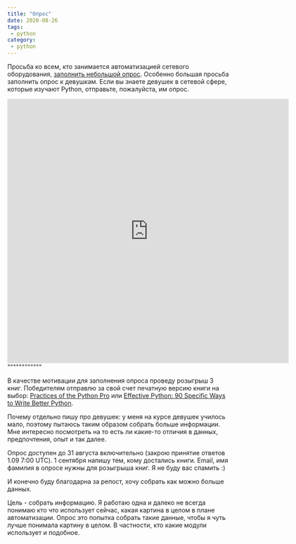 ```yaml
---
title: "Опрос"
date: 2020-08-26
tags:
 - python
category:
 - python
---
```


Просьба ко всем, кто занимается автоматизацией сетевого оборудования, [заполнить небольшой опрос](https://docs.google.com/forms/d/e/1FAIpQLSe50ZsRp6tMWuKju01XviUYUedrg4bTE5ehrdQwlRGTqOKDOA/viewform?usp=sf_link). Особенно большая просьба заполнить опрос к девушкам. Если вы знаете девушек в сетевой сфере, которые изучают Python, отправьте, пожалуйста, им опрос. 

<iframe src="https://docs.google.com/forms/d/e/1FAIpQLSe50ZsRp6tMWuKju01XviUYUedrg4bTE5ehrdQwlRGTqOKDOA/viewform?embedded=true" width="640" height="600" frameborder="0" marginheight="0" marginwidth="0">Загрузка…</iframe>""""""""""""

В качестве мотивации для заполнения опроса проведу розыгрыш 3 книг. Победителям отправлю за свой
счет печатную версию книги на выбор: [Practices of the Python Pro](https://www.amazon.com/gp/product/1617296082/) или [Effective Python: 90 Specific Ways to Write Better Python](https://www.amazon.com/gp/product/0134853989/).

Почему отдельно пишу про девушек: у меня на курсе девушек училось мало, поэтому пытаюсь таким образом собрать больше информации.
Мне интересно посмотреть на то есть ли какие-то отличия в данных, предпочтения, опыт и так далее.

Опрос доступен до 31 августа включительно (закрою принятие ответов 1.09 7:00 UTC). 1 сентября напишу тем, кому достались книги.
Email, имя фамилия в опросе нужны для розыгрыша книг. Я не буду вас спамить :)

И конечно буду благодарна за репост, хочу собрать как можно больше данных.

Цель - собрать информацию. Я работаю одна и далеко не всегда понимаю кто что использует сейчас, какая картина в целом в плане автоматизации.
Опрос это попытка собрать такие данные, чтобы я чуть лучше понимала картину в целом. В частности, кто какие модули использует и подобное.
